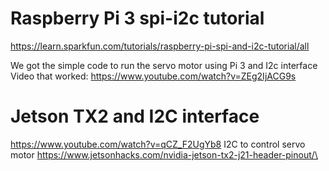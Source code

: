 # Raspberry Pi 3 spi-i2c tutorial
https://learn.sparkfun.com/tutorials/raspberry-pi-spi-and-i2c-tutorial/all

We got the simple code to run the servo motor using Pi 3 and I2c interface
Video that worked: https://www.youtube.com/watch?v=ZEg2IjACG9s

# Jetson TX2 and I2C interface
https://www.youtube.com/watch?v=qCZ_F2UgYb8
I2C to control  servo motor
https://www.jetsonhacks.com/nvidia-jetson-tx2-j21-header-pinout/\
